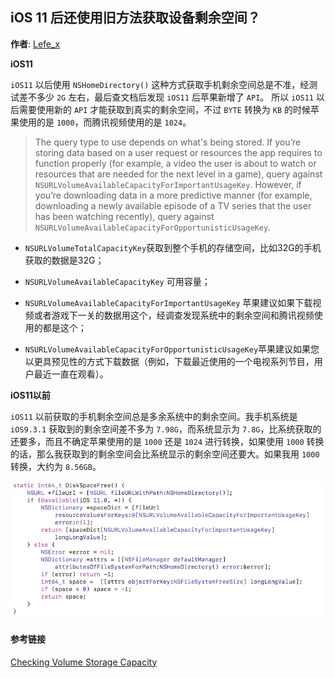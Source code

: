 ## iOS 11 后还使用旧方法获取设备剩余空间？

**作者**: [Lefe\_x](https://weibo.com/u/5953150140)

**iOS11**

`iOS11` 以后使用 `NSHomeDirectory()` 这种方式获取手机剩余空间总是不准，经测试差不多少 `2G` 左右，最后查文档后发现 `iOS11` 后苹果新增了 `API`。 所以 `iOS11` 以后需要使用新的 `API` 才能获取到真实的剩余空间，不过 `BYTE` 转换为 `KB` 的时候苹果使用的是 `1000`，而腾讯视频使用的是 `1024`。

> The query type to use depends on what's being stored. If you’re storing data based on a user request or resources the app requires to function properly \(for example, a video the user is about to watch or resources that are needed for the next level in a game\), query against `NSURLVolumeAvailableCapacityForImportantUsageKey`. However, if you’re downloading data in a more predictive manner \(for example, downloading a newly available episode of a TV series that the user has been watching recently\), query against `NSURLVolumeAvailableCapacityForOpportunisticUsageKey`.

* `NSURLVolumeTotalCapacityKey`获取到整个手机的存储空间，比如32G的手机获取的数据是32G；

* `NSURLVolumeAvailableCapacityKey` 可用容量；

* `NSURLVolumeAvailableCapacityForImportantUsageKey` 苹果建议如果下载视频或者游戏下一关的数据用这个，经调查发现系统中的剩余空间和腾讯视频使用的都是这个；

* `NSURLVolumeAvailableCapacityForOpportunisticUsageKey`苹果建议如果您以更具预见性的方式下载数据（例如，下载最近使用的一个电视系列节目，用户最近一直在观看）。

**iOS11以前**

`iOS11` 以前获取的手机剩余空间总是多余系统中的剩余空间。我手机系统是`iOS9.3.1` 获取到的剩余空间差不多为 `7.98G`，而系统显示为 `7.8G`，比系统获取的还要多，而且不确定苹果使用的是 `1000` 还是 `1024` 进行转换，如果使用 `1000` 转换的话，那么我获取到的剩余空间会比系统显示的剩余空间还要大。如果我用 `1000` 转换，大约为 `8.56GB`。

![](./1.png)

#### 参考链接

[Checking Volume Storage Capacity](https://developer.apple.com/documentation/foundation/nsurlresourcekey/checking_volume_storage_capacity?language=objc)

